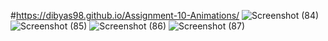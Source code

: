 #https://dibyas98.github.io/Assignment-10-Animations/
![Screenshot (84)](https://github.com/Dibyas98/Assignment-10-Animations/assets/125633895/13a7bf0f-94c4-4422-9caa-0ebc842d0bbf)
![Screenshot (85)](https://github.com/Dibyas98/Assignment-10-Animations/assets/125633895/187f3e7f-0312-44e1-8830-51f79fdb5a7b)
![Screenshot (86)](https://github.com/Dibyas98/Assignment-10-Animations/assets/125633895/ba2695e8-5855-4bb2-bab9-81aee22c6682)
![Screenshot (87)](https://github.com/Dibyas98/Assignment-10-Animations/assets/125633895/d3e6270e-e58b-4a6c-b78f-60d30f3070bd)
